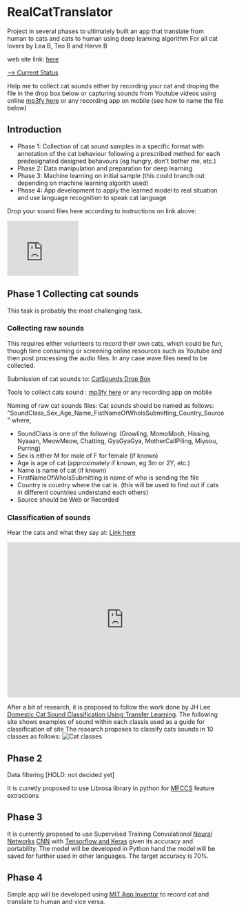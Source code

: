 # RealCatTranslator
Project in several phases to ultimately built an app that translate from human to cats and cats to human using deep learning algorithm
For all cat lovers by Lea B, Teo B and Herve B

web site link: [here](https://frogboss74.github.io/RealCatTranslator/)

[--> Current Status](https://github.com/FrogBoss74/RealCatTranslator/wiki/Collecting-cat-sounds)

Help me to collect cat sounds either by recording your cat and droping the file in the drop box below 
or capturing sounds from Youtube videos using online [mp3fy here](https://mp3fy.com/) or any recording app on mobile (see how to name the file below)

## Introduction
- Phase 1: Collection of cat sound samples in a specific format with annotation of the cat behaviour following a prescribed method for each predesignated designed behavours (eg hungry, don't bother me, etc.)
- Phase 2: Data manipulation and preparation for deep learning
- Phase 3: Machine learning on initial sample (this could branch out depending on machine learning algorith used)
- Phase 4: App development to apply the learned model to real situation and use language recognition to speak cat language

Drop your sound files here according to instructions on link above:

<iframe src="https://onedrive.live.com/embed?cid=EB02B52BD1CE79FD&resid=EB02B52BD1CE79FD%212644&authkey=AOroewqAhmmou_0" width="165" height="128" frameborder="0" scrolling="no"></iframe>

## Phase 1 Collecting cat sounds

This task is probably the most challenging task. 

### Collecting raw sounds
This requires either volunteers to record their own cats, which could be fun, though time consuming or screening online resources such as Youtube and then post processing the audio files.
In any case wave files need to be collected.

Submission of cat sounds to: [CatSounds Drop Box](https://1drv.ms/f/s!Av15ztErtQLrlFSNvhIzIsAi3KJy)
 
Tools to collect cats sound : [mp3fy here](https://mp3fy.com/) or any recording app on mobile

Naming of raw cat sounds files: Cat sounds should be named as follows:
   "SoundClass_Sex_Age_Name_FistNameOfWhoIsSubmitting_Country_Source"
where,
  - SoundClass is one of the following: 
  (Growling, MomoMooh, Hissing, Nyaaan, MeowMeow, Chatting, GyaGyaGya, MotherCallPiling, Miyoou, Purring)
  - Sex is either M for male of F for female (if known)
  - Age is age of cat (approximately if known, eg 3m or 2Y, etc.)
  - Name is name of cat (if known)
  - FirstNameOfWhoIsSubmitting is name of who is sending the file
  - Country is country where the cat is. (this will be used to find out if cats in different countries understand each others)
  - Source should be Web or Recorded

### Classification of sounds
Hear the cats and what they say at: [Link here](https://www.mnn.com/family/pets/stories/cat-sounds-and-what-they-mean)

<iframe width="540" height="360" src="https://www.youtube.com/embed/nX1YzS_CYIw" frameborder="0" allow="autoplay; encrypted-media" allowfullscreen></iframe>

After a bit of research, it is proposed to follow the work done by JH Lee [Domestic Cat Sound Classification Using Transfer Learning](http://www.ijfis.org/journal/view.html?uid=827&&vmd=Full).
The following site shows examples of sound within each classis used as a guide for classification of site
The research proposes to classify cats sounds in 10 classes as follows:
![Cat classes](http://pdf.medrang.co.kr/IJFIS/2018/018/ijfis-18-154f1.jpg)

## Phase 2
Data filtering [HOLD: not decided yet]

It is curretly proposed to use Librosa library in python for [MFCCS](https://en.wikipedia.org/wiki/Mel-frequency_cepstrum) feature extractions

## Phase 3
It is currently proposed to use Supervised Training Convulational [Neural Networks](https://en.wikipedia.org/wiki/Neural_network) [CNN](https://en.wikipedia.org/wiki/Convolutional_neural_network) with [Tensorflow and Keras](https://www.tensorflow.org/guide/keras) given its accuracy and portability. The model will be developed in Python hand the model will be saved for further used in other languages.
The target accuracy is 70%.

## Phase 4
Simple app will be developed using [MIT App Inventor](http://appinventor.mit.edu/explore/) to record cat and translate to human and vice versa.

<!--stackedit_data:
eyJoaXN0b3J5IjpbMTY3NjcwNDQ2OF19
-->